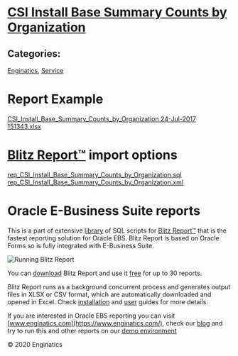 # [CSI Install Base Summary Counts by Organization](https://www.enginatics.com/reports/csi-install-base-summary-counts-by-organization/)
## Categories: 
[Enginatics](https://www.enginatics.com/library/?pg=1&category[]=Enginatics), [Service](https://www.enginatics.com/library/?pg=1&category[]=Service)
# Report Example
[CSI_Install_Base_Summary_Counts_by_Organization 24-Jul-2017 151343.xlsx](https://www.enginatics.com/example/csi-install-base-summary-counts-by-organization/)
# [Blitz Report™](https://www.enginatics.com/blitz-report/) import options
[rep_CSI_Install_Base_Summary_Counts_by_Organization.sql](https://www.enginatics.com/export/csi-install-base-summary-counts-by-organization/)\
[rep_CSI_Install_Base_Summary_Counts_by_Organization.xml](https://www.enginatics.com/xml/csi-install-base-summary-counts-by-organization/)
# Oracle E-Business Suite reports

This is a part of extensive [library](https://www.enginatics.com/library/) of SQL scripts for [Blitz Report™](https://www.enginatics.com/blitz-report/) that is the fastest reporting solution for Oracle EBS. Blitz Report is based on Oracle Forms so is fully integrated with E-Business Suite. 

![Running Blitz Report](https://www.enginatics.com/wp-content/uploads/2018/01/Running-blitz-report.png) 

You can [download](https://www.enginatics.com/download/) Blitz Report and use it [free](https://www.enginatics.com/pricing/) for up to 30 reports. 

Blitz Report runs as a background concurrent process and generates output files in XLSX or CSV format, which are automatically downloaded and opened in Excel. Check [installation](https://www.enginatics.com/installation-guide/) and [user](https://www.enginatics.com/user-guide/) guides for more details.

If you are interested in Oracle EBS reporting you can visit [www.enginatics.com](https://www.enginatics.com/), check our [blog](https://www.enginatics.com/blog/) and try to run this and other reports on our [demo environment](http://demo.enginatics.com/)

© 2020 Enginatics